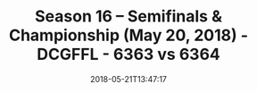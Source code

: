 ---
title: Season 16 – Semifinals & Championship (May 20, 2018) - DCGFFL - 6363 vs 6364
teams_score:
- team: 6363
  score:
- team: 6364
  score: 32
mvp: Bryan S. (Raspberry), Nolan L. (Red)
game-ball: Peter P. (Raspberry), Nick G. (Red)
sportsperson: Matt M. (Raspberry), Brandon W. (Red)
season: 16
week:
date: '2018-05-21T13:47:17'
pageid: season-16-semifinals-championship-may-20-2018-6363-vs-6364
---